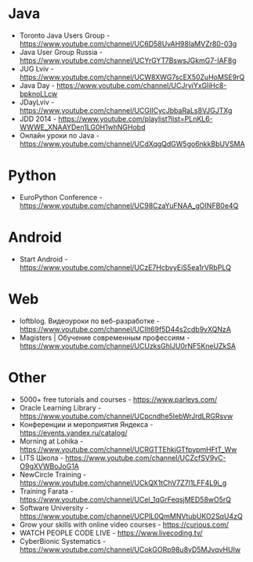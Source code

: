 Java
===

* Toronto Java Users Group - https://www.youtube.com/channel/UC6D58UvAH98IaMVZr80-03g
* Java User Group Russia - https://www.youtube.com/channel/UCYrGYT7BswsJGkmG7-IAF8g
* JUG Lviv - https://www.youtube.com/channel/UCW8XWG7scEX50ZuHoMSE9rQ
* Java Day - https://www.youtube.com/channel/UCJryiYxGliHc8-bpknoLLcw
* JDayLviv - https://www.youtube.com/channel/UCGIICycJbbaRaLs8VJGJTXg
* JDD 2014 - https://www.youtube.com/playlist?list=PLnKL6-WWWE_XNAAYDen1LG0H1whNGHobd
* Онлайн уроки по Java - https://www.youtube.com/channel/UCdXqgQdGW5go6nkkBbUVSMA

Python
===

* EuroPython Conference - https://www.youtube.com/channel/UC98CzaYuFNAA_gOINFB0e4Q

Android
===

* Start Android - https://www.youtube.com/channel/UCzE7HcbvyEiS5ea1rVRbPLQ

Web
===

* loftblog. Видеоуроки по веб-разработке - https://www.youtube.com/channel/UCIIt69f5D44s2cdb9vXQNzA
* Magisters | Обучение современным профессиям - https://www.youtube.com/channel/UCUzksGhlJU0rNF5KneUZkSA

Other
===

* 5000+ free tutorials and courses - https://www.parleys.com/
* Oracle Learning Library - https://www.youtube.com/channel/UCpcndhe5IebWrJrdLRGRsvw
* Конференции и мероприятия Яндекса - https://events.yandex.ru/catalog/
* Morning at Lohika - https://www.youtube.com/channel/UCRGTTEhkjGTfpypmHFtT_Ww
* LITS Школа - https://www.youtube.com/channel/UCZcfSV9vC-O9gXVWBoJoG1A
* NewCircle Training - https://www.youtube.com/channel/UCkQX1tChV7Z7l1LFF4L9j_g
* Training Farata - https://www.youtube.com/channel/UCeI_1qGrFeqsjMED58wO5rQ
* Software University - https://www.youtube.com/channel/UCPlL0QmMNVtubUKO2SqU4zQ
* Grow your skills with online video courses - https://curious.com/
* WATCH PEOPLE CODE LIVE - https://www.livecoding.tv/
* CyberBionic Systematics - https://www.youtube.com/channel/UCokGORp98u8yD5MJvqvHUIw